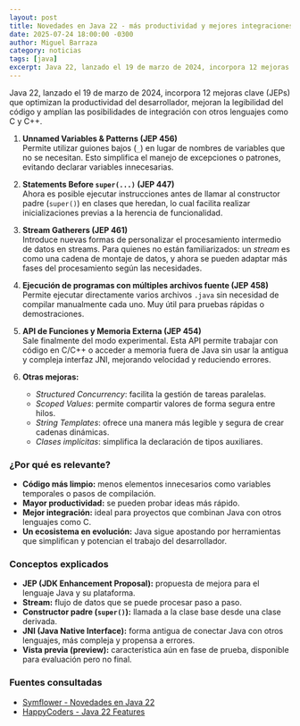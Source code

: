 ```yaml
---
layout: post
title: Novedades en Java 22 - más productividad y mejores integraciones
date: 2025-07-24 18:00:00 -0300
author: Miguel Barraza
category: noticias
tags: [java]
excerpt: Java 22, lanzado el 19 de marzo de 2024, incorpora 12 mejoras clave que optimizan la productividad del desarrollador, mejoran la legibilidad del código y amplían las posibilidades de integración con otros lenguajes.
---
```


Java 22, lanzado el 19 de marzo de 2024, incorpora 12 mejoras clave (JEPs) que optimizan la productividad del desarrollador, mejoran la legibilidad del código y amplían las posibilidades de integración con otros lenguajes como C y C++.

1. **Unnamed Variables & Patterns (JEP 456)**  
   Permite utilizar guiones bajos (`_`) en lugar de nombres de variables que no se necesitan. Esto simplifica el manejo de excepciones o patrones, evitando declarar variables innecesarias.

2. **Statements Before `super(...)` (JEP 447)**  
   Ahora es posible ejecutar instrucciones antes de llamar al constructor padre (`super()`) en clases que heredan, lo cual facilita realizar inicializaciones previas a la herencia de funcionalidad.

3. **Stream Gatherers (JEP 461)**  
   Introduce nuevas formas de personalizar el procesamiento intermedio de datos en streams. Para quienes no están familiarizados: un *stream* es como una cadena de montaje de datos, y ahora se pueden adaptar más fases del procesamiento según las necesidades.

4. **Ejecución de programas con múltiples archivos fuente (JEP 458)**  
   Permite ejecutar directamente varios archivos `.java` sin necesidad de compilar manualmente cada uno. Muy útil para pruebas rápidas o demostraciones.

5. **API de Funciones y Memoria Externa (JEP 454)**  
   Sale finalmente del modo experimental. Esta API permite trabajar con código en C/C++ o acceder a memoria fuera de Java sin usar la antigua y compleja interfaz JNI, mejorando velocidad y reduciendo errores.

6. **Otras mejoras:**  
   - *Structured Concurrency*: facilita la gestión de tareas paralelas.  
   - *Scoped Values*: permite compartir valores de forma segura entre hilos.  
   - *String Templates*: ofrece una manera más legible y segura de crear cadenas dinámicas.  
   - *Clases implícitas*: simplifica la declaración de tipos auxiliares.

### ¿Por qué es relevante?

- **Código más limpio:** menos elementos innecesarios como variables temporales o pasos de compilación.
- **Mayor productividad:** se pueden probar ideas más rápido.
- **Mejor integración:** ideal para proyectos que combinan Java con otros lenguajes como C.
- **Un ecosistema en evolución:** Java sigue apostando por herramientas que simplifican y potencian el trabajo del desarrollador.

### Conceptos explicados

- **JEP (JDK Enhancement Proposal):** propuesta de mejora para el lenguaje Java y su plataforma.  
- **Stream:** flujo de datos que se puede procesar paso a paso.  
- **Constructor padre (`super()`):** llamada a la clase base desde una clase derivada.  
- **JNI (Java Native Interface):** forma antigua de conectar Java con otros lenguajes, más compleja y propensa a errores.  
- **Vista previa (preview):** característica aún en fase de prueba, disponible para evaluación pero no final.

### Fuentes consultadas

- [Symflower - Novedades en Java 22](https://symflower.com/en/company/blog/2024/what-is-new-in-java-22/)  
- [HappyCoders - Java 22 Features](https://www.happycoders.eu/java/java-22-features/)